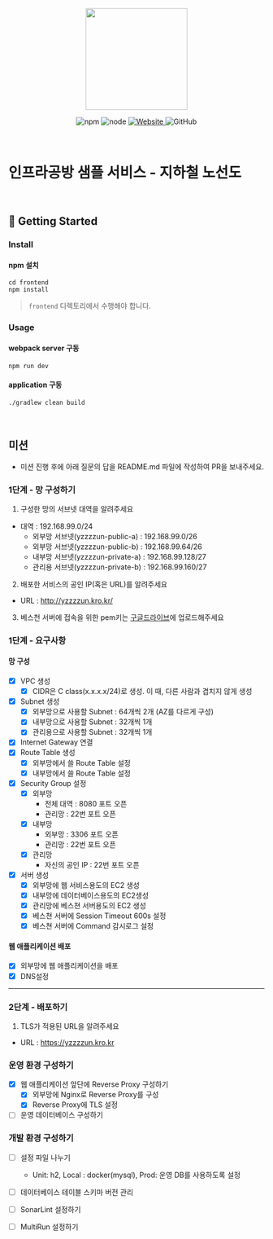 <p align="center">
    <img width="200px;" src="https://raw.githubusercontent.com/woowacourse/atdd-subway-admin-frontend/master/images/main_logo.png"/>
</p>
<p align="center">
  <img alt="npm" src="https://img.shields.io/badge/npm-%3E%3D%205.5.0-blue">
  <img alt="node" src="https://img.shields.io/badge/node-%3E%3D%209.3.0-blue">
  <a href="https://edu.nextstep.camp/c/R89PYi5H" alt="nextstep atdd">
    <img alt="Website" src="https://img.shields.io/website?url=https%3A%2F%2Fedu.nextstep.camp%2Fc%2FR89PYi5H">
  </a>
  <img alt="GitHub" src="https://img.shields.io/github/license/next-step/atdd-subway-service">
</p>
<br>

# 인프라공방 샘플 서비스 - 지하철 노선도

<br>

## 🚀 Getting Started

### Install
#### npm 설치
```
cd frontend
npm install
```
> `frontend` 디렉토리에서 수행해야 합니다.

### Usage
#### webpack server 구동
```
npm run dev
```
#### application 구동
```
./gradlew clean build
```
<br>

## 미션

* 미션 진행 후에 아래 질문의 답을 README.md 파일에 작성하여 PR을 보내주세요.

### 1단계 - 망 구성하기
1. 구성한 망의 서브넷 대역을 알려주세요
- 대역 : 192.168.99.0/24
  - 외부망 서브넷(yzzzzun-public-a) : 192.168.99.0/26
  - 외부망 서브넷(yzzzzun-public-b) : 192.168.99.64/26
  - 내부망 서브넷(yzzzzun-private-a) : 192.168.99.128/27
  - 관리용 서브넷(yzzzzun-private-b) : 192.168.99.160/27

2. 배포한 서비스의 공인 IP(혹은 URL)를 알려주세요

- URL : http://yzzzzun.kro.kr/

3. 베스천 서버에 접속을 위한 pem키는 [구글드라이브](https://drive.google.com/drive/folders/1dZiCUwNeH1LMglp8dyTqqsL1b2yBnzd1?usp=sharing)에 업로드해주세요

### 1단계 - 요구사항

#### 망 구성

- [x] VPC 생성
  - [x] CIDR은 C class(x.x.x.x/24)로 생성. 이 때, 다른 사람과 겹치지 않게 생성
- [x] Subnet 생성
  - [x] 외부망으로 사용할 Subnet : 64개씩 2개 (AZ를 다르게 구성)
  - [x] 내부망으로 사용할 Subnet : 32개씩 1개
  - [x] 관리용으로 사용할 Subnet : 32개씩 1개
- [x] Internet Gateway 연결
- [x] Route Table 생성
  - [x] 외부망에서 쓸 Route Table 설정
  - [x] 내부망에서 쓸 Route Table 설정
- [x] Security Group 설정
  - [x] 외부망
    - 전체 대역 : 8080 포트 오픈
    - 관리망 : 22번 포트 오픈
  - [x] 내부망
    - 외부망 : 3306 포트 오픈
    - 관리망 : 22번 포트 오픈
  - [x] 관리망
    - 자신의 공인 IP : 22번 포트 오픈
- [x] 서버 생성
  - [x] 외부망에 웹 서비스용도의 EC2 생성
  - [x] 내부망에 데이터베이스용도의 EC2생성
  - [x] 관리망에 베스쳔 서버용도의 EC2 생성
  - [x] 베스쳔 서버에 Session Timeout 600s 설정
  - [x] 베스쳔 서버에 Command 감시로그 설정

#### 웹 애플리케이션 배포

- [x] 외부망에 웹 애플리케이션을 배포
- [x] DNS설정

---

### 2단계 - 배포하기
1. TLS가 적용된 URL을 알려주세요

- URL : https://yzzzzun.kro.kr

### 운영 환경 구성하기

- [x] 웹 애플리케이션 앞단에 Reverse Proxy 구성하기
  - [x] 외부망에 Nginx로 Reverse Proxy를 구성
  - [x] Reverse Proxy에 TLS 설정
- [ ] 운영 데이터베이스 구성하기

### 개발 환경 구성하기

- [ ] 설정 파일 나누기
  -  Unit: h2, Local : docker(mysql), Prod: 운영 DB를 사용하도록 설정
- [ ] 데이터베이스 테이블 스키마 버전 관리
- [ ] SonarLint 설정하기
- [ ] MultiRun 설정하기

